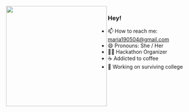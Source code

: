 <img align="left" src="https://github.com/maariafarelo/maariafarelo/assets/114859584/c6ddb584-6d99-49b5-b9f2-11e9fa717f48" height=275px>



### Hey! 
- 📫 How to reach me: maria190504@gmail.com 
- 😄 Pronouns: She / Her
- 🙋‍♀️ Hackathon Organizer
- ☕ Addicted to coffee
- 🔭 Working on surviving college
 <!-- 👯 I’m looking to collaborate on .
- 🤔 I’m looking for help with ...
- 🌱 I’m currently learning 
- ⚡ Fun fact: ... 
- 💬 Ask me about ... -->
#

